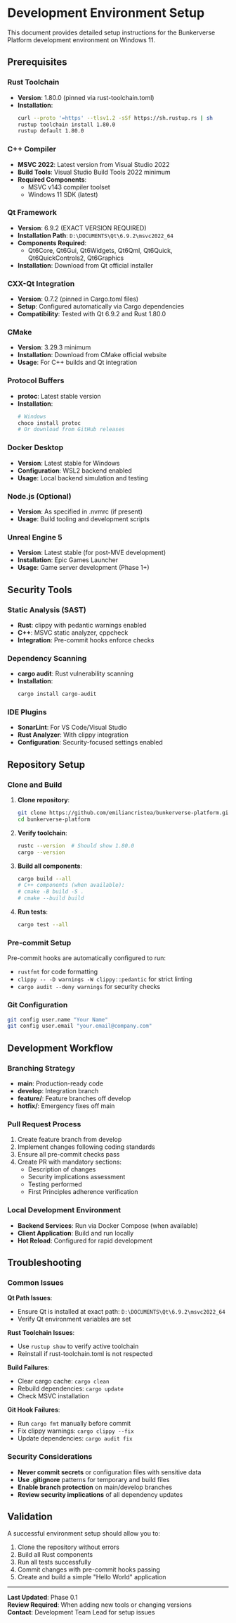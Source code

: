 # Development Environment Setup

This document provides detailed setup instructions for the Bunkerverse Platform development environment on Windows 11.

## Prerequisites

### Rust Toolchain
- **Version**: 1.80.0 (pinned via rust-toolchain.toml)
- **Installation**: 
  ```bash
  curl --proto '=https' --tlsv1.2 -sSf https://sh.rustup.rs | sh
  rustup toolchain install 1.80.0
  rustup default 1.80.0
  ```

### C++ Compiler
- **MSVC 2022**: Latest version from Visual Studio 2022
- **Build Tools**: Visual Studio Build Tools 2022 minimum
- **Required Components**: 
  - MSVC v143 compiler toolset
  - Windows 11 SDK (latest)

### Qt Framework
- **Version**: 6.9.2 (EXACT VERSION REQUIRED)
- **Installation Path**: `D:\DOCUMENTS\Qt\6.9.2\msvc2022_64`
- **Components Required**:
  - Qt6Core, Qt6Gui, Qt6Widgets, Qt6Qml, Qt6Quick, Qt6QuickControls2, Qt6Graphics
- **Installation**: Download from Qt official installer

### CXX-Qt Integration
- **Version**: 0.7.2 (pinned in Cargo.toml files)
- **Setup**: Configured automatically via Cargo dependencies
- **Compatibility**: Tested with Qt 6.9.2 and Rust 1.80.0

### CMake
- **Version**: 3.29.3 minimum
- **Installation**: Download from CMake official website
- **Usage**: For C++ builds and Qt integration

### Protocol Buffers
- **protoc**: Latest stable version
- **Installation**: 
  ```bash
  # Windows
  choco install protoc
  # Or download from GitHub releases
  ```

### Docker Desktop
- **Version**: Latest stable for Windows
- **Configuration**: WSL2 backend enabled
- **Usage**: Local backend simulation and testing

### Node.js (Optional)
- **Version**: As specified in .nvmrc (if present)
- **Usage**: Build tooling and development scripts

### Unreal Engine 5
- **Version**: Latest stable (for post-MVE development)
- **Installation**: Epic Games Launcher
- **Usage**: Game server development (Phase 1+)

## Security Tools

### Static Analysis (SAST)
- **Rust**: clippy with pedantic warnings enabled
- **C++**: MSVC static analyzer, cppcheck
- **Integration**: Pre-commit hooks enforce checks

### Dependency Scanning
- **cargo audit**: Rust vulnerability scanning
- **Installation**: 
  ```bash
  cargo install cargo-audit
  ```

### IDE Plugins
- **SonarLint**: For VS Code/Visual Studio
- **Rust Analyzer**: With clippy integration
- **Configuration**: Security-focused settings enabled

## Repository Setup

### Clone and Build
1. **Clone repository**:
   ```bash
   git clone https://github.com/emiliancristea/bunkerverse-platform.git
   cd bunkerverse-platform
   ```

2. **Verify toolchain**:
   ```bash
   rustc --version  # Should show 1.80.0
   cargo --version
   ```

3. **Build all components**:
   ```bash
   cargo build --all
   # C++ components (when available):
   # cmake -B build -S .
   # cmake --build build
   ```

4. **Run tests**:
   ```bash
   cargo test --all
   ```

### Pre-commit Setup
Pre-commit hooks are automatically configured to run:
- `rustfmt` for code formatting
- `clippy -- -D warnings -W clippy::pedantic` for strict linting
- `cargo audit --deny warnings` for security checks

### Git Configuration
```bash
git config user.name "Your Name"
git config user.email "your.email@company.com"
```

## Development Workflow

### Branching Strategy
- **main**: Production-ready code
- **develop**: Integration branch
- **feature/**: Feature branches off develop
- **hotfix/**: Emergency fixes off main

### Pull Request Process
1. Create feature branch from develop
2. Implement changes following coding standards
3. Ensure all pre-commit checks pass
4. Create PR with mandatory sections:
   - Description of changes
   - Security implications assessment
   - Testing performed
   - First Principles adherence verification

### Local Development Environment
- **Backend Services**: Run via Docker Compose (when available)
- **Client Application**: Build and run locally
- **Hot Reload**: Configured for rapid development

## Troubleshooting

### Common Issues

**Qt Path Issues**:
- Ensure Qt is installed at exact path: `D:\DOCUMENTS\Qt\6.9.2\msvc2022_64`
- Verify Qt environment variables are set

**Rust Toolchain Issues**:
- Use `rustup show` to verify active toolchain
- Reinstall if rust-toolchain.toml is not respected

**Build Failures**:
- Clear cargo cache: `cargo clean`
- Rebuild dependencies: `cargo update`
- Check MSVC installation

**Git Hook Failures**:
- Run `cargo fmt` manually before commit
- Fix clippy warnings: `cargo clippy --fix`
- Update dependencies: `cargo audit fix`

### Security Considerations
- **Never commit secrets** or configuration files with sensitive data
- **Use .gitignore** patterns for temporary and build files
- **Enable branch protection** on main/develop branches
- **Review security implications** of all dependency updates

## Validation
A successful environment setup should allow you to:
1. Clone the repository without errors
2. Build all Rust components
3. Run all tests successfully
4. Commit changes with pre-commit hooks passing
5. Create and build a simple "Hello World" application

---

**Last Updated**: Phase 0.1  
**Review Required**: When adding new tools or changing versions  
**Contact**: Development Team Lead for setup issues